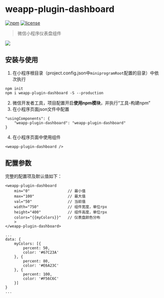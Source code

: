 # weapp-plugin-dashboard

[![npm](https://img.shields.io/npm/v/weapp-plugin-dashboard.svg)](https://www.npmjs.com/package/weapp-plugin-dashboard/)  [![license](https://img.shields.io/github/license/tower1229/weapp-plugin-dashboard.svg)]()

> 微信小程序仪表盘组件

![](https://refined-x.com/asset/a/weapp-plugin-dashboard.gif)


## 安装与使用

1. 在小程序根目录（project.config.json中`miniprogramRoot`配置的目录）中依次执行
```
npm init
npm i weapp-plugin-dashboard -S --production
```
2. 微信开发者工具，项目配置开启**使用npm模块**，并执行“工具-构建npm”
3. 在小程序页面json文件中配置
```
"usingComponents": {
    "weapp-plugin-dashboard": "weapp-plugin-dashboard"
}
```
4. 在小程序页面中使用组件
```
<weapp-plugin-dashboard />
```

## 配置参数

完整的配置项及默认值如下：

```
<weapp-plugin-dashboard 
    min="0"                 // 最小值
    max="100"               // 最大值
    val="50"                // 当前值
    width="750"             // 组件宽度，单位rpx
    height="400"            // 组件高度，单位rpx
    colors="{{myColors}}"   // 仪表盘颜色分布
    >
</weapp-plugin-dashboard>
```

```
...
data: {
    myColors: [{
        percent: 50,
        color: '#67C23A'
    }, {
        percent: 80,
        color: '#E6A23C'
    }, {
        percent: 100,
        color: '#F56C6C'
    }]
}
...
```
